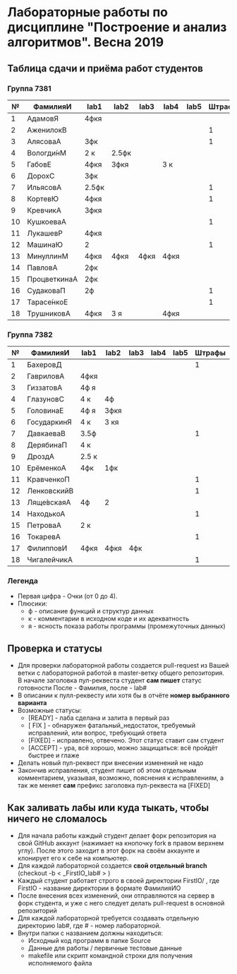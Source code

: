 # Лабораторные работы по дисциплине "Построение и анализ алгоритмов". Весна 2019

## Таблица сдачи и приёма работ студентов

### Группа 7381

| №| ФамилияИ    | lab1 | lab2 | lab3 | lab4 | lab5 |Штрафы|Ост.попытки|
| -| ------------| ---- | ---- | ---- | ---- | ---- | ---- | --------- |
| 1| АдамовЯ     |4фкя  |      |      |      |      |      |    11     |
| 2| АженилокВ   |      |      |      |      |      |  1   |    12     |
| 3| АлясоваА    |3фк   |      |      |      |      |  1   |    11     |
| 4| Вологди́нМ   |2 к   |2.5фк |      |      |      |      |    10     |
| 5| ГабовЕ      |4фкя  |3фкя  |      |3 к   |      |      |     9     |
| 6| ДорохС      |3фк   |      |      |      |      |      |    11     |
| 7| ИльясовА    |2.5фк |      |      |      |      |  1   |    11     |
| 8| КортевЮ     |4фкя  |      |      |      |      |  1   |    11     |
| 9| КревчикА    |3фкя  |      |      |      |      |      |    11     |
|10| КушкоеваА   |      |      |      |      |      |  1   |    12     |
|11| ЛукашевР    |4фкя  |      |      |      |      |      |    10     |
|12| МашинаЮ     |2     |      |      |      |      |  1   |    11     |
|13| МинуллинМ   |4фкя  |4фкя  |4фкя  |4фкя  |      |      |    10     |
|14| ПавловА     |2фк   |      |      |      |      |      |    11     |
|15| ПроцветкинаА|2фк   |      |      |      |      |      |    11     |
|16| СудаковаП   |2ф    |      |      |      |      |  1   |    11     |
|17| Тарасе́нкоЕ  |      |      |      |      |      |  1   |    12     |
|18| ТрушниковА  |4фкя  |3  я  |      |4фкя  |      |      |     7     |


### Группа 7382

| №| ФамилияИ    | lab1 | lab2 | lab3 | lab4 | lab5 |Штрафы|Ост.попытки|
| -| ------------| ---- | ---- | ---- | ---- | ---- | ---- | --------- |
| 1| БахеровД    |      |      |      |      |      |  1   |    12     |
| 2| ГавриловА   |4фкя  |      |      |      |      |      |    11     |
| 3| ГиззатовА   |4ф я  |      |      |      |      |      |    10     |
| 4| ГлазуновС   |4 к   |4ф    |      |      |      |      |    10     |
| 5| ГоловинаЕ   |4ф я  |3фкя  |      |      |      |      |     9     |
| 6| ГосударкинЯ |4 к   |3 кя  |      |      |      |      |    11     |
| 7| ДавкаеваВ   |3.5ф  |      |      |      |      |  1   |    11     |
| 8| ДерябинаП   |4 к   |      |      |      |      |      |    11     |
| 9| ДроздА      |2.5 к |      |      |      |      |      |    11     |
|10| ЕрёменкоА   |4фк   |1фк   |      |      |      |      |     8     |
|11| КравченкоП  |      |      |      |      |      |  1   |    12     |
|12| ЛенковскийВ |      |      |      |      |      |  1   |    12     |
|13| Ляще́вскаяА  |4ф    |2     |      |      |      |      |    11     |
|14| НаходькоА   |      |      |      |      |      |  1   |    12     |
|15| ПетроваА    |2 к   |      |      |      |      |      |    11     |
|16| ТокаревА    |      |      |      |      |      |  1   |    12     |
|17| ФилипповИ   |4фкя  |4фкя  |4фк   |      |      |      |     8     |
|18| ЧигалейчикА |      |      |      |      |      |  1   |    12     |

### Легенда
- Первая цифра - Очки (от 0 до 4).
- Плюсики:
    * ф - описание функций и структур данных
    * к - комментарии в исходном коде и их адекватность
    * я - ясность показа работы программы (промежуточных данных)

## Проверка и статусы

- Для проверки лабораторной работы создается pull-request из Вашей ветки с лабораторной работой в master-ветку общего репозитория. В начале заголовка пул-реквеста студент **сам пишет** статус готовности После - Фамилия, после - lab#
- В описании к пулл-реквесту или хотя бы в отчёте **номер выбранного варианта**
- Возможные статусы:
    * [READY]  - лаба сделана и залита в первый раз
    * [ FIX ]  - обнаружен фатальный_недостаток, требуемый исправлений, или вопрос, требующий ответа
    * [FIXED]  - исправлено, отвечено. Этот статус ставит сам студент
    * [ACCEPT] - ура, всё хорошо, можно защищаться: всё пройдёт быстрее и глаже
- Делать новый пул-реквест при внесении изменений не надо
- Закончив исправления, студент пишет об этом отдельным комментарием, указывая, возможно, пояснения к исправлениям, а так же меняет **сам** префикс заголовка пул-реквеста на [FIXED]

## Как заливать лабы или куда тыкать, чтобы ничего не сломалось

- Для начала работы каждый студент делает форк репозитория на свой GitHub аккаунт (нажимает на кнопочку fork в правом верхнем углу). После этого заходит в этот форк на своём аккаунте и клонирует его к себе на компьютер.
- Для каждой лабораторной создается **свой отдельный branch** (checkout -b < _FirstIO\_lab# > )
- Каждый студент работает строго в своей директории FirstIO/ , где FirstIO - название директории в формате ФамилияИО
- После внесения всех изменений, они отправляются на сервер в форк студента, и уже с него следует делать pull-request в основной репозиторий
- Для каждой лабораторной требуется создавать отдельную директорию lab#, где # - номер лабораторной.
- Внутри папки с названием должны находиться:
    * Исходный код программ в папке Source
    * Данные для работы / первичные тестовые данные
    * makefile или скрипт командной строки для получения исполняемого файла
